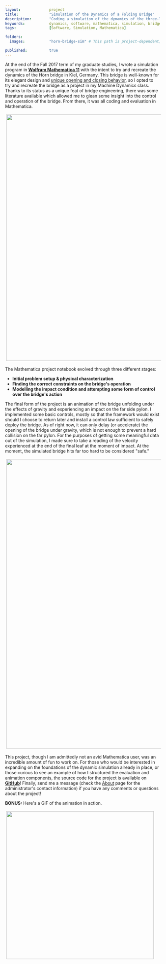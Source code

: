 ```yaml
---
layout:             project
title:              "Simulation of the Dynamics of a Folding Bridge"
description:        "Coding a simulation of the dynamics of the three-leaf, folding Hörn bridge in Kiel, Germany."
keywords:           dynamics, software, mathematica, simulation, bridge dynamics, euler-lagrange
tags:               [Software, Simulation, Mathematica]

folders:
  images:           "horn-bridge-sim" # This path is project-dependent; don't forget to change it!

published:          true
---
```


At the end of the Fall 2017 term of my graduate studies, I wrote a simulation program in **[Wolfram Mathematica 11](https://www.wolfram.com/mathematica/)** with the intent to try and recreate the dynamics of the Hörn bridge in Kiel, Germany. This bridge is well-known for its elegant design and [unique opening and closing behavior](https://www.youtube.com/watch?v=E5BF3Lvmi_8), so I opted to try and recreate the bridge as a project in my Machine Dynamics class. Thanks to its status as a unique feat of bridge engineering, there was some literature available which allowed me to glean some insight into the control and operation of the bridge. From there, it was all coding and evaluation in Mathematica.

<img src="{{ site.url }}/{{ site.project_assets }}/{{ page.folders.images }}/deploy.png" style="width:800px; padding:4px 4px 4px 4px;display: block">

The Mathematica project notebook evolved through three different stages:
* **Initial problem setup & physical characterization**
* **Finding the correct constraints on the bridge's operation**
* **Modelling the impact condition and attempting some form of control over the bridge's action**

The final form of the project is an animation of the bridge unfolding under the effects of gravity and experiencing an impact on the far side pylon. I implemented some basic controls, mostly so that the framework would exist should I choose to return later and install a control law sufficient to safely deploy the bridge. As of right now, it can only delay (or accelerate) the opening of the bridge under gravity, which is not enough to prevent a hard collision on the far pylon. For the purposes of getting some meaningful data out of the simulation, I made sure to take a reading of the velocity experienced at the end of the final leaf at the moment of impact. At the moment, the simulated bridge hits far too hard to be considered "safe."

<img src="{{ site.url }}/{{ site.project_assets }}/{{ page.folders.images }}/results.png" style="width:940px; padding:4px 4px 4px 4px; display:block">

This project, though I am admittedly not an avid Mathematica user, was an incredible amount of fun to work on. For those who would be interested in expanding on the foundations of the dynamic simulation already in place, or those curious to see an example of how I structured the evaluation and animation components, the source code for the project is available on **[GitHub](https://github.com/spieswl/horn-bridge-dynamics_sim)**! Finally, send me a message (check the [About](https://spieswl.github.io/about) page for the administrator's contact information) if you have any comments or questions about the project!

**BONUS:** Here's a GIF of the animation in action.

<img src="{{ site.url }}/{{ site.project_assets }}/{{ page.folders.images }}/animation.gif" style="width:480px; padding:4px 4px 4px 4px; display:block">



